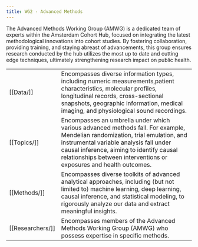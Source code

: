 ```yaml
---
title: WG2 - Advanced Methods
---
```


The Advanced Methods Working Group (AMWG) is a dedicated team of experts within the Amsterdam Cohort Hub, focused on integrating the latest methodological innovations into cohort studies. By fostering collaboration, providing training, and staying abreast of advancements, this group ensures research conducted by the hub utilizes the most up to date and cutting edge techniques, ultimately strengthening research impact on public health.

| | |
|-|-|
|[[Data/]]|Encompasses diverse information types, including numeric measurements,patient characteristics, molecular profiles, longitudinal records, cross-sectional snapshots, geographic information, medical imaging, and physiological sound recordings.|
|[[Topics/]]|Encompasses an umbrella under which various advanced methods fall. For example, Mendelian randomization, trial emulation, and instrumental variable analysis fall under causal inference, aiming to identify causal relationships between interventions or exposures and health outcomes.|
|[[Methods/]]|Encompasses diverse toolkits of advanced analytical approaches, including (but not limited to) machine learning, deep learning, causal inference, and statistical modeling, to rigorously analyze our data and extract meaningful insights.|
|[[Researchers/]]|Encompasses members of the Advanced Methods Working Group (AMWG) who possess expertise in specific methods.|
